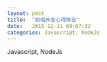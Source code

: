 ```yaml
---
layout: post
title:  "前端开发心得体会"
date:   2015-12-11 09:07:32
categories: Javascript, NodeJs
---
```


Javascript, NodeJs
